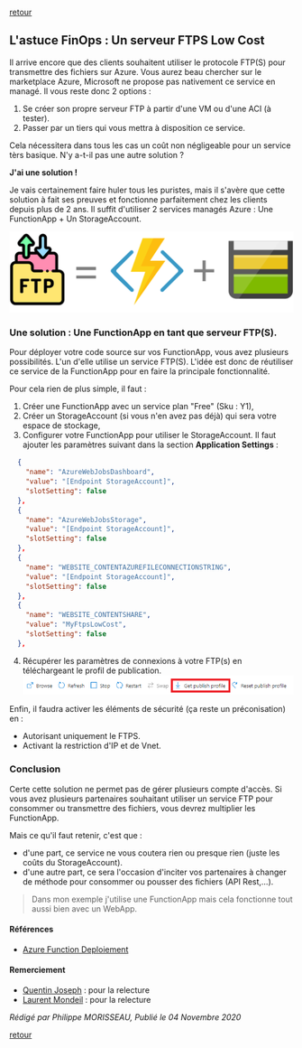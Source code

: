 [retour](../index.md)

## L'astuce FinOps : Un serveur FTPS Low Cost

Il arrive encore que des clients souhaitent utiliser le protocole FTP(S) pour transmettre des fichiers sur Azure. Vous aurez beau chercher sur le marketplace Azure, Microsoft ne propose pas nativement ce service en managé.
Il vous reste donc 2 options :
1. Se créer son propre serveur FTP à partir d'une VM ou d'une ACI (à tester).
2. Passer par un tiers qui vous mettra à disposition ce service.

Cela nécessitera dans tous les cas un coût non négligeable pour un service tèrs basique. N'y a-t-il pas une autre solution ?

**J'ai une solution !**

Je vais certainement faire huler tous les puristes, mais il s'avère que cette solution à fait ses preuves et fonctionne parfaitement chez les clients depuis plus de 2 ans.
Il suffit d'utiliser 2 services managés Azure : Une FunctionApp + Un StorageAccount.

![FunctionApps + StorageAccount](../img/finops.ftps.svg)

### Une solution : Une FunctionApp en tant que serveur FTP(S).

Pour déployer votre code source sur vos FunctionApp, vous avez plusieurs possibilités. L'un d'elle utilise un service FTP(S). L'idée est donc de réutiliser ce service de la FunctionApp pour en faire la principale fonctionnalité.

Pour cela rien de plus simple, il faut :
1. Créer une FunctionApp avec un service plan "Free" (Sku : Y1),
2. Créer un StorageAccount (si vous n'en avez pas déjà) qui sera votre espace de stockage,
3. Configurer votre FunctionApp pour utiliser le StorageAccount. Il faut ajouter les paramètres suivant dans la section **Application Settings** :

```json
  {
    "name": "AzureWebJobsDashboard",
    "value": "[Endpoint StorageAccount]",
    "slotSetting": false
  },
  {
    "name": "AzureWebJobsStorage",
    "value": "[Endpoint StorageAccount]",
    "slotSetting": false
  },
  {
    "name": "WEBSITE_CONTENTAZUREFILECONNECTIONSTRING",
    "value": "[Endpoint StorageAccount]",
    "slotSetting": false
  },
  {
    "name": "WEBSITE_CONTENTSHARE",
    "value": "MyFtpsLowCost",
    "slotSetting": false
  },
```
4. Récupérer les paramètres de connexions à votre FTP(s) en téléchargeant le profil de publication.
![Publish profil](../img/ftps.publishprofil.png)

Enfin, il faudra activer les éléments de sécurité (ça reste un préconisation) en :
- Autorisant uniquement le FTPS.
- Activant la restriction d'IP et de Vnet.

### Conclusion

Certe cette solution ne permet pas de gérer plusieurs compte d'accès. Si vous avez plusieurs partenaires souhaitant utiliser un service FTP pour consommer ou transmettre des fichiers, vous devrez multiplier les FunctionApp.

Mais ce qu'il faut retenir, c'est que :
- d'une part, ce service ne vous coutera rien ou presque rien (juste les coûts du StorageAccount).
- d'une autre part, ce sera l'occasion d'inciter vos partenaires à changer de méthode pour consommer ou pousser des fichiers (API Rest,...).

> Dans mon exemple j'utilise une FunctionApp mais cela fonctionne tout aussi bien avec un WebApp.

#### Références

- [Azure Function Deploiement](https://docs.microsoft.com/fr-fr/azure/azure-functions/functions-deployment-technologies#ftp)

#### Remerciement

- [Quentin Joseph](https://www.linkedin.com/in/quentin-joseph-a4962b87/) : pour la relecture
- [Laurent Mondeil](https://www.linkedin.com/in/laurent-mondeil-0a87a743/) : pour la relecture

_Rédigé par Philippe MORISSEAU, Publié le 04 Novembre 2020_

[retour](../index.md)